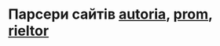 <h1>Парсери сайтів <a href='https://auto.ria.com/uk/'>autoria</a>, <a href='https://prom.ua/'>prom</a>, <a href='https://rieltor.ua/'>rieltor</a></h1>
